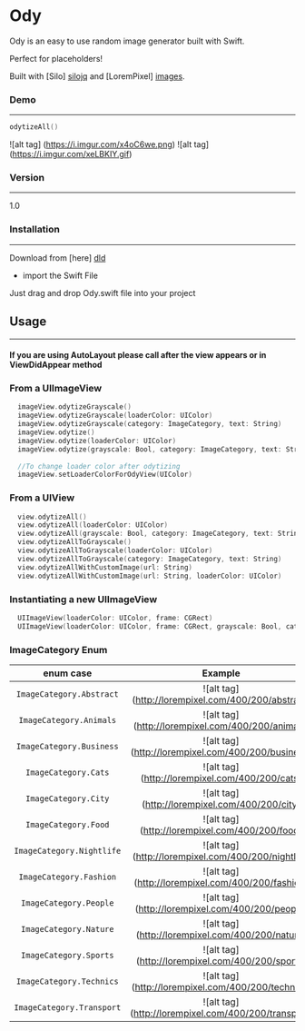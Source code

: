 # Ody

Ody is an easy to use random image generator built with Swift.

Perfect for placeholders!

Built with [Silo] [silojq] and [LoremPixel] [images].

### Demo
---

```swift 
odytizeAll()
``` 

![alt tag] (https://i.imgur.com/x4oC6we.png)  ![alt tag] (https://i.imgur.com/xeLBKIY.gif)

### Version
---
1.0

### Installation
---

Download from [here] [dld]
- import the Swift File

Just drag and drop Ody.swift file into your project

## Usage
---

#### If you are using AutoLayout please call after the view appears or in ViewDidAppear method

### From a UIImageView
```swift
  imageView.odytizeGrayscale()
  imageView.odytizeGrayscale(loaderColor: UIColor)
  imageView.odytizeGrayscale(category: ImageCategory, text: String)
  imageView.odytize()
  imageView.odytize(loaderColor: UIColor)
  imageView.odytize(grayscale: Bool, category: ImageCategory, text: String)
  
  //To change loader color after odytizing
  imageView.setLoaderColorForOdyView(UIColor)
```

### From a UIView
```swift
  view.odytizeAll()
  view.odytizeAll(loaderColor: UIColor)
  view.odytizeAll(grayscale: Bool, category: ImageCategory, text: String, loaderColor: UIColor)
  view.odytizeAllToGrayscale()
  view.odytizeAllToGrayscale(loaderColor: UIColor)
  view.odytizeAllToGrayscale(category: ImageCategory, text: String)
  view.odytizeAllWithCustomImage(url: String)
  view.odytizeAllWithCustomImage(url: String, loaderColor: UIColor)
```

### Instantiating a new UIImageView
```swift
  UIImageView(loaderColor: UIColor, frame: CGRect)
  UIImageView(loaderColor: UIColor, frame: CGRect, grayscale: Bool, category: ImageCategory, text: String)
```

### ImageCategory Enum

| enum case  | Example  |
| :------------: |:---------------:|
| ``ImageCategory.Abstract``     | ![alt tag] (http://lorempixel.com/400/200/abstract) |
| ``ImageCategory.Animals``     | ![alt tag] (http://lorempixel.com/400/200/animals) |
| ``ImageCategory.Business`` | ![alt tag] (http://lorempixel.com/400/200/business) |
|``ImageCategory.Cats``| ![alt tag] (http://lorempixel.com/400/200/cats) |
|``ImageCategory.City``| ![alt tag] (http://lorempixel.com/400/200/city) |
|``ImageCategory.Food``| ![alt tag] (http://lorempixel.com/400/200/food)|
|``ImageCategory.Nightlife``| ![alt tag] (http://lorempixel.com/400/200/nightlife)|
|``ImageCategory.Fashion``| ![alt tag] (http://lorempixel.com/400/200/fashion)|
|``ImageCategory.People``| ![alt tag] (http://lorempixel.com/400/200/people)|
|``ImageCategory.Nature``| ![alt tag] (http://lorempixel.com/400/200/nature)|
|``ImageCategory.Sports``| ![alt tag] (http://lorempixel.com/400/200/sports)|
|``ImageCategory.Technics``| ![alt tag] (http://lorempixel.com/400/200/technics)|
|``ImageCategory.Transport``| ![alt tag] (http://lorempixel.com/400/200/transport)|

[//]: # (These are reference links used in the body of this note and get stripped out when the markdown processor does its job. There is no need to format nicely because it shouldn't be seen. Thanks SO - http://stackoverflow.com/questions/4823468/store-comments-in-markdown-syntax)


   [dld]: <https://github.com/josejuanqm/Ody/blob/master/Ody/Ody.swift.zip?raw=true>
   [silojq]: <https://github.com/josejuanqm/Silo>
   [images]: <http://lorempixel.com/>


